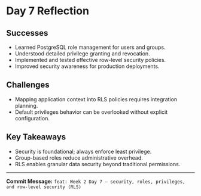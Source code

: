 # Day 7 Reflection

## Successes
- Learned PostgreSQL role management for users and groups.
- Understood detailed privilege granting and revocation.
- Implemented and tested effective row-level security policies.
- Improved security awareness for production deployments.

## Challenges
- Mapping application context into RLS policies requires integration planning.
- Default privileges behavior can be overlooked without explicit configuration.

## Key Takeaways
- Security is foundational; always enforce least privilege.
- Group-based roles reduce administrative overhead.
- RLS enables granular data security beyond traditional permissions.

---

**Commit Message:**
`feat: Week 2 Day 7 — security, roles, privileges, and row-level security (RLS)`